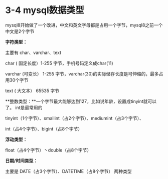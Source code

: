 # 3-4 mysql数据类型

mysql8开始做了一个改进，中文和英文字母都是占用一个字节，mysql8之前一个中文是2个字节

**字符类型：**

主要有 char、varchar、text

char ( 固定长度）1-255 字节，手机号码定义成char(11)

varchar (可变长） 1-255 字节，varchar(30)的实际储存长度是可伸缩的，最多占用30个字节

text ( 大文本） 65535 字节

**整数类型：**一个字节最大能够达到127，比如说年龄，设置成tinyint就可以了。 int是最常用的

 tinyint（1个字节）、smallint（占2个字节）、mediumint（占3个字节）、

int（占4个字节）、bigint（占8个字节）

**浮动类型：**

float（占4个字节）丶double（占8个字节）

**日期/时间类型：**

主要是 DATE（占3个字节）、DATETIME（占8个字节）  两种类型
